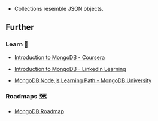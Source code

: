- Collections resemble JSON objects.





## Further

### Learn 🧠

- [Introduction to MongoDB - Coursera](https://www.coursera.org/learn/introduction-to-mongodb)

- [Introduction to MongoDB - LinkedIn Learning](https://www.linkedin.com/learning/introduction-to-mongodb-22120765)

- [MongoDB Node.js Learning Path - MongoDB University](https://learn.mongodb.com/learning-paths/mongodb-nodejs-developer-path)

### Roadmaps 🗺

- [MongoDB Roadmap](https://roadmap.sh/mongodb)
